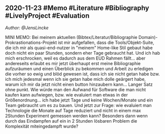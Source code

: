 ## 2020-11-23 #Memo #Literature #Bibliography #LivelyProject #Evaluation
*Author: @JensLincke*


MINI MEMO: Bei meinem aktuellen (Bibtex/Literatur/Bibliographie Domain)-Prokrastionations-Projekt ist mir aufgefallen, dass die Tools/Objekt-Suite, die ich mir als quasi-end-nutzer in "meinem" Home-like Stil gebaut habe doch nicht ein paar Stunden, sondern eher Tage gebraucht hat. Und ich hab mich erschrocken, weil es dadurch aus dem EUD Rahmen fällt... aber andereseits erlaubt es mir jetzt überhaupt erst meine Bibliographie aufzuräumen und einen Überblick zu bekommen und Arbeit zu erledigen die vorher so ewig und blöd gewesen ist, dass ich sie nicht getan habe bzw. ich mich jedesmal wenn ich sie getan habe mich dolle geärgert habe, warum ich mir da jetzt nicht einen button hinzaubern kann... Langer Satz ohne punkt. Wie würde man den Aufwand für Software die man nicht kaufen kann aufwiegen, bzw. wie evaluiert man etwas in der Größenordnung... ich habe jetzt Tage und keine Wochen/Monate und ein Team gebraucht um es zu bauen. Und jetzt zur Frage: wie evaluiert man Technologie die Monate auf Tage reduziert und nicht in einem max 2Stunden Experiment gemessen werden kann? Besonders dann wenn durch das Eindampfen auf ein in 2 Stunden lösbaren Problem die Komplexität miteingedampft wurde? 

